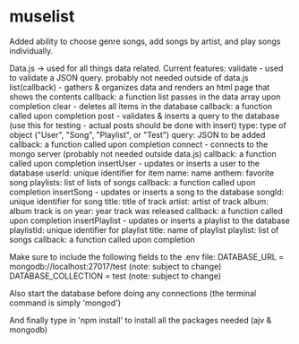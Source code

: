 # muselist
Added ability to choose genre songs, add songs by artist, and play songs individually. 


Data.js -> used for all things data related. Current features:
  validate - used to validate a JSON query. probably not needed outside of data.js
  list(callback) - gathers & organizes data and renders an html page that shows the contents
    callback: a function list passes in the data array upon completion
  clear - deletes all items in the database
    callback: a function called upon completion
  post - validates & inserts a query to the database (use this for testing - actual posts should be done with insert)
    type: type of object ("User", "Song", "Playlist", or "Test")
    query: JSON to be added
    callback: a function called upon completion
  connect - connects to the mongo server (probably not needed outside data.js)
    callback: a function called upon completion
  insertUser - updates or inserts a user to the database
    userId: unique identifier for item
    name: name
    anthem: favorite song
    playlists: list of lists of songs
    callback: a function called upon completion
  insertSong - updates or inserts a song to the database
    songId: unique identifier for song
    title: title of track
    artist: artist of track
    album: album track is on
    year: year track was released
    callback: a function called upon completion
  insertPlaylist - updates or inserts a playlist to the database
    playlistId: unique identifier for playlist
    title: name of playlist
    playlist: list of songs
    callback: a function called upon completion
  
  Make sure to include the following fields to the .env file:
  DATABASE_URL = mongodb://localhost:27017/test (note: subject to change)
  DATABASE_COLLECTION = test (note: subject to change)
  
  Also start the database before doing any connections (the terminal command is simply 'mongod')
  
  And finally type in 'npm install' to install all the packages needed (ajv & mongodb)
